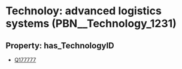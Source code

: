 # Technoloy: __advanced logistics systems__ (PBN__Technology_1231)

## Property: has_TechnologyID

* [Q177777](Q177777)

